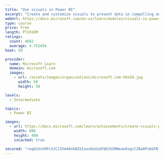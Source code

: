 ```yaml
---
title: "Use visuals in Power BI"
excerpt: "Create and customize visuals to present data in compelling and insightful ways."
webUrl: https://docs.microsoft.com/en-us/learn/modules/visuals-in-power-bi/
type: course
price: Free
length: PT1H16M
ratings:
  count: 4682
  average: 4.752456
heat: 59

provider:
  name: Microsoft Learn
  domain: microsoft.com
  images:
    - url: /assets/images/organizations/microsoft.com-50x50.jpg
      width: 50
      height: 50

levels:
  - Intermediate

topics:
  - Power BI

images:
  - url: https://docs.microsoft.com/learn/achievements/create-visuals-power-bi-desktop-social.png
    width: 800
    height: 400
    isCached: true

secured: "reqdzUshOPc5JC1Ihm4OnkNIkIuxxQxUuGF6K3SSMHeao8zgcC2Ba0Ps6GFBf1nO9hRPOnTvdSBFH+sjiKQCmMAklyQK86YDdUfQQZxoK92QbgUaaUJvDTgXTGTELFUCLBuZB3z1ZhoERPUsZzLhnJICgkTjlb42WVCbo4MTMiD4UcrmBkvLkJdQ8l4Mt8PmrWWcNCoTbBCtcjqd16irwpVC8y2H6iFmiZ9bnkUe/I3UdNcVizlC0xjwk79ya9L+PMA0QYjAgMN7jIel6yTxHKfli42fH1Ult3qCbzRfivqDAjMzSY8b0EcVyo7SnnLUuz5Fz6wBwronKyrFChqRJHGvn3JMrRQG9wIT/EZzxbU/HUXYD/nUQLUi/rnLYvaqt/GmGYnE/6MdD/aU5Fr5n0oK+ulr4caJcMcF+D5kjow=;xQo7JebUFhWcRzvO/qRAeg=="
---
```


